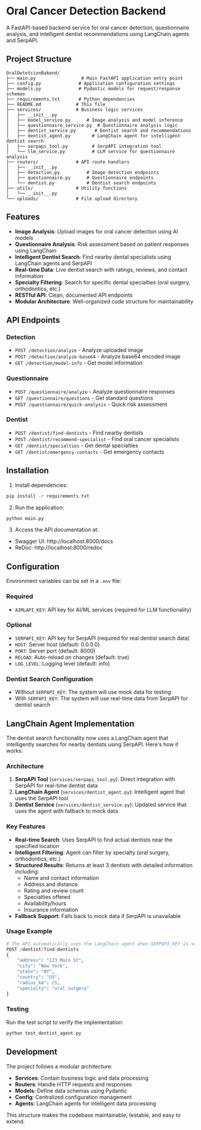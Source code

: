 # Oral Cancer Detection Backend

A FastAPI-based backend service for oral cancer detection, questionnaire analysis, and intelligent dentist recommendations using LangChain agents and SerpAPI.

## Project Structure

```
OralDetetcionBakend/
├── main.py                 # Main FastAPI application entry point
├── config.py              # Application configuration settings
├── models.py              # Pydantic models for request/response schemas
├── requirements.txt       # Python dependencies
├── README.md             # This file
├── services/             # Business logic services
│   ├── __init__.py
│   ├── model_service.py      # Image analysis and model inference
│   ├── questionnaire_service.py  # Questionnaire analysis logic
│   ├── dentist_service.py       # Dentist search and recommendations
│   ├── dentist_agent.py        # LangChain agent for intelligent dentist search
│   ├── serpapi_tool.py         # SerpAPI integration tool
│   └── llm_service.py          # LLM service for questionnaire analysis
├── routers/              # API route handlers
│   ├── __init__.py
│   ├── detection.py          # Image detection endpoints
│   ├── questionnaire.py      # Questionnaire endpoints
│   └── dentist.py            # Dentist search endpoints
├── utils/                # Utility functions
│   └── __init__.py
└── uploads/              # File upload directory
```

## Features

- **Image Analysis**: Upload images for oral cancer detection using AI models
- **Questionnaire Analysis**: Risk assessment based on patient responses using LangChain
- **Intelligent Dentist Search**: Find nearby dental specialists using LangChain agents and SerpAPI
- **Real-time Data**: Live dentist search with ratings, reviews, and contact information
- **Specialty Filtering**: Search for specific dental specialties (oral surgery, orthodontics, etc.)
- **RESTful API**: Clean, documented API endpoints
- **Modular Architecture**: Well-organized code structure for maintainability

## API Endpoints

### Detection

- `POST /detection/analyze` - Analyze uploaded image
- `POST /detection/analyze-base64` - Analyze base64 encoded image
- `GET /detection/model-info` - Get model information

### Questionnaire

- `POST /questionnaire/analyze` - Analyze questionnaire responses
- `GET /questionnaire/questions` - Get standard questions
- `POST /questionnaire/quick-analysis` - Quick risk assessment

### Dentist

- `POST /dentist/find-dentists` - Find nearby dentists
- `POST /dentist/recommend-specialist` - Find oral cancer specialists
- `GET /dentist/specialties` - Get dental specialties
- `GET /dentist/emergency-contacts` - Get emergency contacts

## Installation

1. Install dependencies:

```bash
pip install -r requirements.txt
```

2. Run the application:

```bash
python main.py
```

3. Access the API documentation at:

- Swagger UI: http://localhost:8000/docs
- ReDoc: http://localhost:8000/redoc

## Configuration

Environment variables can be set in a `.env` file:

### Required

- `AIMLAPI_KEY`: API key for AI/ML services (required for LLM functionality)

### Optional

- `SERPAPI_KEY`: API key for SerpAPI (required for real dentist search data)
- `HOST`: Server host (default: 0.0.0.0)
- `PORT`: Server port (default: 8000)
- `RELOAD`: Auto-reload on changes (default: true)
- `LOG_LEVEL`: Logging level (default: info)

### Dentist Search Configuration

- Without `SERPAPI_KEY`: The system will use mock data for testing
- With `SERPAPI_KEY`: The system will use real-time data from SerpAPI for dentist search

## LangChain Agent Implementation

The dentist search functionality now uses a LangChain agent that intelligently searches for nearby dentists using SerpAPI. Here's how it works:

### Architecture

1. **SerpAPI Tool** (`services/serpapi_tool.py`): Direct integration with SerpAPI for real-time dentist data
2. **LangChain Agent** (`services/dentist_agent.py`): Intelligent agent that uses the SerpAPI tool
3. **Dentist Service** (`services/dentist_service.py`): Updated service that uses the agent with fallback to mock data

### Key Features

- **Real-time Search**: Uses SerpAPI to find actual dentists near the specified location
- **Intelligent Filtering**: Agent can filter by specialty (oral surgery, orthodontics, etc.)
- **Structured Results**: Returns at least 3 dentists with detailed information including:
  - Name and contact information
  - Address and distance
  - Rating and review count
  - Specialties offered
  - Availability/hours
  - Insurance information
- **Fallback Support**: Falls back to mock data if SerpAPI is unavailable

### Usage Example

```python
# The API automatically uses the LangChain agent when SERPAPI_KEY is set
POST /dentist/find-dentists
{
    "address": "123 Main St",
    "city": "New York",
    "state": "NY",
    "country": "US",
    "radius_km": 25,
    "specialty": "oral surgery"
}
```

### Testing

Run the test script to verify the implementation:

```bash
python test_dentist_agent.py
```

## Development

The project follows a modular architecture:

- **Services**: Contain business logic and data processing
- **Routers**: Handle HTTP requests and responses
- **Models**: Define data schemas using Pydantic
- **Config**: Centralized configuration management
- **Agents**: LangChain agents for intelligent data processing

This structure makes the codebase maintainable, testable, and easy to extend.
